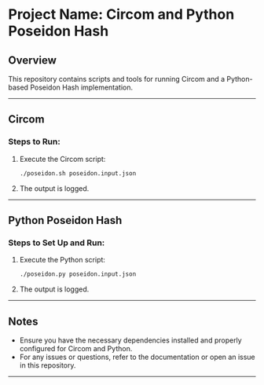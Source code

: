 # Project Name: Circom and Python Poseidon Hash

## Overview

This repository contains scripts and tools for running Circom and a Python-based Poseidon Hash implementation.

---

## Circom

### Steps to Run:

1. Execute the Circom script:
   ```bash
   ./poseidon.sh poseidon.input.json
   ```
2. The output is logged.

---

## Python Poseidon Hash

### Steps to Set Up and Run:

1. Execute the Python script:
   ```bash
   ./poseidon.py poseidon.input.json
   ```
2. The output is logged.

---

## Notes

- Ensure you have the necessary dependencies installed and properly configured for Circom and Python.
- For any issues or questions, refer to the documentation or open an issue in this repository.

---
